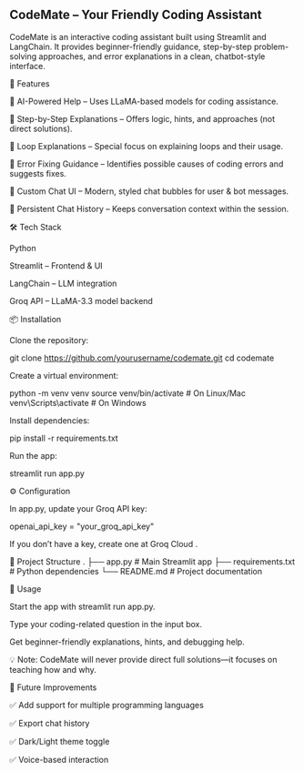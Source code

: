 ## CodeMate – Your Friendly Coding Assistant

CodeMate is an interactive coding assistant built using Streamlit and LangChain.
It provides beginner-friendly guidance, step-by-step problem-solving approaches, and error explanations in a clean, chatbot-style interface.

🚀 Features

🤖 AI-Powered Help – Uses LLaMA-based models for coding assistance.

📝 Step-by-Step Explanations – Offers logic, hints, and approaches (not direct solutions).

🔁 Loop Explanations – Special focus on explaining loops and their usage.

🐞 Error Fixing Guidance – Identifies possible causes of coding errors and suggests fixes.

🎨 Custom Chat UI – Modern, styled chat bubbles for user & bot messages.

💾 Persistent Chat History – Keeps conversation context within the session.

🛠️ Tech Stack

Python

Streamlit – Frontend & UI

LangChain – LLM integration

Groq API – LLaMA-3.3 model backend

📦 Installation

Clone the repository:

git clone https://github.com/yourusername/codemate.git
cd codemate


Create a virtual environment:

python -m venv venv
source venv/bin/activate   # On Linux/Mac
venv\Scripts\activate      # On Windows


Install dependencies:

pip install -r requirements.txt


Run the app:

streamlit run app.py

⚙️ Configuration

In app.py, update your Groq API key:

openai_api_key = "your_groq_api_key"


If you don’t have a key, create one at Groq Cloud
.

📂 Project Structure
.
├── app.py             # Main Streamlit app
├── requirements.txt   # Python dependencies
└── README.md          # Project documentation

📖 Usage

Start the app with streamlit run app.py.

Type your coding-related question in the input box.

Get beginner-friendly explanations, hints, and debugging help.

💡 Note: CodeMate will never provide direct full solutions—it focuses on teaching how and why.

🔮 Future Improvements

✅ Add support for multiple programming languages

✅ Export chat history

✅ Dark/Light theme toggle

✅ Voice-based interaction

